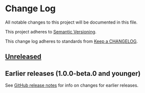 # Change Log

All notable changes to this project will be documented in this file.

This project adheres to [Semantic Versioning](https://semver.org).

This change log adheres to standards from [Keep a CHANGELOG](https://keepachangelog.com).

## [Unreleased]

## Earlier releases (1.0.0-beta.0 and younger)
See [GitHub release notes](https://github.com/codistica/codistica-js/releases?after=@codistica/node@v1.0.0)
for info on changes for earlier releases.

[Unreleased]: https://github.com/codistica/codistica-js/compare/@codistica/node@v1.0.0-beta.0...HEAD
